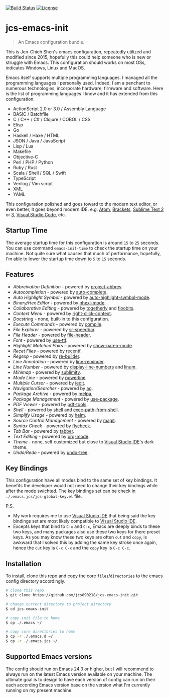 [![Build Status](https://travis-ci.com/jcs090218/jcs-emacs-init.svg?branch=master)](https://travis-ci.com/jcs090218/jcs-emacs-init)
[![License](https://img.shields.io/badge/License-BSD%202--Clause-orange.svg)](https://opensource.org/licenses/BSD-2-Clause)


# jcs-emacs-init
> An Emacs configuration bundle.

This is Jen-Chieh Shen's emacs configuration, repeatedly utilized 
and modified since 2015, hopefully this could help someone who is 
new or struggle with Emacs. This configuration should works on 
most OSs, indicates Windows, Linux and MacOS.
<br/>

Emacs itself supports multiple programming languages. I managed 
all the programming languages I personally used. Indeed, I am 
a penchant to numerous technologies, incorporate hardware, firmware 
and software. Here is the list of programming languages I know 
and it has extended from this configuration.

* ActionScript 2.0 or 3.0 / Assembly Language
* BASIC / Batchfile
* C / C++ / C# / Clojure / COBOL / CSS
* Elisp
* Go
* Haskell / Haxe / HTML
* JSON / Java / JavaScript
* Lisp / Lua
* Makefile
* Objective-C
* Perl / PHP / Python
* Ruby / Rust
* Scala / Shell / SQL / Swift
* TypeScript
* Verilog / Vim script
* XML
* YAML

This configuration polished and goes toward to the modern 
text editor, or even better, it goes beyond modern IDE. 
e.g. [Atom](https://atom.io/), [Brackets](http://brackets.io/), 
[Sublime Text 2](https://www.sublimetext.com/2) or [3](https://www.sublimetext.com/), 
[Visual Studio Code](https://code.visualstudio.com/), etc. 


## Startup Time

The average startup time for this configuration is around 
`15` to `25` seconds. You can use command `emacs-init-time` 
to check the startup time on your machine. Not quite sure what 
causes that much of performance, hopefully, I'm able to lower 
the startup time down to `5` to `15` seconds.


## Features

* *Abbreivation Definition* - powered by 
[project-abbrev](https://github.com/jcs090218/project-abbrev).
* *Autocompletion* - powered by 
[auto-complete](https://github.com/auto-complete/auto-complete).
* *Auto Highlight Symbol* - powered by 
[auto-highlight-symbol-mode](https://github.com/mhayashi1120/auto-highlight-symbol-mode).
* *Binary/Hex Editor* - powered by 
[nhexl-mode](https://github.com/emacsmirror/nhexl-mode).
* *Collaborative Editing* - powered by 
[togetherly](https://github.com/zk-phi/togetherly) and 
[floobits](https://github.com/Floobits/floobits-emacs).
* *Context Menu* - powered by 
[right-click-context](https://github.com/zonuexe/right-click-context).
* *Docstring* - none, built-in to this configuration.
* *Execute Commands* - powered by 
[compile](https://www.emacswiki.org/emacs/CompilationMode).
* *File Explorer* - powered by 
[sr-speedbar](http://cedet.sourceforge.net/speedbar.shtml).
* *File Header* - powered by 
[file-header](https://github.com/alternative-emacs-packages/file-header).
* *Font* - powered by 
[use-ttf](https://github.com/jcs090218/use-ttf).
* *Highlight Matched Pairs* - powered by 
[show-paren-mode](https://www.emacswiki.org/emacs/ShowParenMode).
* *Recet Files* - powered by 
[recentf](https://www.emacswiki.org/emacs/RecentFiles).
* *Regexp* - powered by 
[re-builder](https://www.emacswiki.org/emacs/ReBuilder).
* *Line Annotation* - powered by 
[line-reminder](https://github.com/jcs090218/line-reminder).
* *Line Number* - powered by 
[display-line-numbers](https://github.com/emacs-mirror/emacs/blob/master/lisp/display-line-numbers.el)
and 
[linum](https://github.com/emacs-mirror/emacs/blob/master/lisp/linum.el).
* *Minimap* - powered by 
[sublimity](https://github.com/zk-phi/sublimity).
* *Mode Line* - powered by 
[powerline](https://github.com/milkypostman/powerline).
* *Multiple Cursor* - powered by 
[iedit](https://github.com/victorhge/iedit).
* *Navigation/Searcher* - powered by 
[ag](https://github.com/Wilfred/ag.el).
* *Package Archive* - powered by 
[melpa](http://melpa.org/),
* *Package Management* - powered by 
[use-package](https://github.com/jwiegley/use-package).
* *PDF Viewer* - powered by 
[pdf-tools](https://github.com/politza/pdf-tools).
* *Shell* - powered by 
[shell](https://www.emacswiki.org/emacs/ShellMode) and 
[exec-path-from-shell](https://github.com/purcell/exec-path-from-shell).
* *Simplify Usage* - powered by 
[helm](https://github.com/emacs-helm/helm).
* *Source Control Management* - powered by 
[magit](https://github.com/magit/magit).
* *Syntax Check* - powered by 
[flycheck](http://www.flycheck.org/en/latest/).
* *Tab Bar* - powered by 
[tabber](https://github.com/dholm/tabbar).
* *Text Editing* - powered by 
[org-mode](https://orgmode.org/).
* *Theme* - none, self customized but close to 
[Visual Studio IDE](https://visualstudio.microsoft.com/)'s 
dark theme.
* *Undo/Redo* - powered by 
[undo-tree](https://www.emacswiki.org/emacs/UndoTree).


## Key Bindings

This configuration have all modes bind to the same set of 
key bindings. It benefits the developer would not need to change 
their key bindings while after the mode swichted. The key bindings 
set can be check in `./.emacs.jcs/jcs-global-key.el` file. 

P.S. 
* My work requires me to use 
[Visual Studio IDE](https://visualstudio.microsoft.com/) 
that being said the key bindings set are most likely compatible 
to 
[Visual Studio IDE](https://visualstudio.microsoft.com/). 
* Excepts keys that bind to `C-x` and `C-c`, Emacs are deeply binds 
to these two keys, and many packages also use these two keys 
for there preset keys. As you may know these two keys are often 
`cut` and `copy`, is awkward that I solved this by adding the 
same key stroke once again, hence the `cut` key is `C-x C-x` and 
the `copy` key is `C-c C-c`. 


## Installation

To install, clone this repo and copy the core `files`/`directories` 
to the emacs config directory accordingly.
```bash
# clone this repo
$ git clone https://github.com/jcs090218/jcs-emacs-init.git

# change current directory to project directory
$ cd jcs-emacs-init

# copy init file to home
$ cp ./.emacs ~/

# copy core directories to home
$ cp -r ./.emacs.d ~/
$ cp -r ./.emacs.jcs ~/
```


## Supported Emacs versions

The config should run on Emacs 24.3 or higher, but I will recommend 
to always run on the latest Emacs version available on your machine. 
The ultimate goal is to design to have each version of config can 
run on their each according Emacs version base on the version what 
I'm currently running on my present machine.
